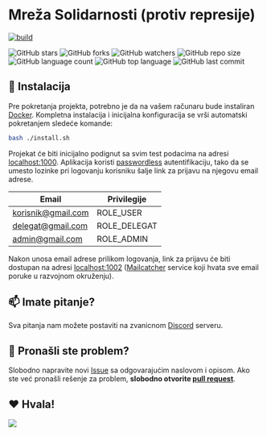 # Mreža Solidarnosti (protiv represije)

[![build](../../actions/workflows/build.yml/badge.svg)](../../actions/workflows/build.yml)

![GitHub stars](https://img.shields.io/github/stars/IT-Srbija-Org/solidarityMSPR?style=social)
![GitHub forks](https://img.shields.io/github/forks/IT-Srbija-Org/solidarityMSPR?style=social)
![GitHub watchers](https://img.shields.io/github/watchers/IT-Srbija-Org/solidarityMSPR?style=social)
![GitHub repo size](https://img.shields.io/github/repo-size/IT-Srbija-Org/solidarityMSPR)
![GitHub language count](https://img.shields.io/github/languages/count/IT-Srbija-Org/solidarityMSPR)
![GitHub top language](https://img.shields.io/github/languages/top/IT-Srbija-Org/solidarityMSPR)
![GitHub last commit](https://img.shields.io/github/last-commit/IT-Srbija-Org/solidarityMSPR?color=red)

## 🚀 Instalacija

Pre pokretanja projekta, potrebno je da na vašem računaru bude instaliran [Docker](https://www.docker.com/). 
Kompletna instalacija i inicijalna konfiguracija se vrši automatski pokretanjem sledeće komande:

```bash
bash ./install.sh
```

Projekat će biti inicijalno podignut sa svim test podacima na adresi [localhost:1000](http://localhost:1000). 
Aplikacija koristi [passwordless](https://symfony.com/doc/6.4/security/login_link.html) autentifikaciju, 
tako da se umesto lozinke pri logovanju korisniku šalje link za prijavu na njegovu email adrese.

| Email              | Privilegije  |
|--------------------|--------------|
| korisnik@gmail.com | ROLE_USER    |
| delegat@gmail.com  | ROLE_DELEGAT |
| admin@gmail.com    | ROLE_ADMIN   |

Nakon unosa email adrese prilikom logovanja, link za prijavu će biti dostupan na adresi [localhost:1002](http://localhost:1002)
([Mailcatcher](https://mailcatcher.me/) service koji hvata sve email poruke u razvojnom okruženju).

## 📫 Imate pitanje?

Sva pitanja nam možete postaviti na zvanicnom [Discord](https://discord.gg/it-srbija) serveru.

## 🐞 Pronašli ste problem?

Slobodno napravite novi [Issue](https://github.com/IT-Srbija-Org/solidarityMSPR/issues) sa 
odgovarajućim naslovom i opisom. Ako ste već pronašli rešenje za problem, 
**slobodno otvorite [pull request](https://github.com/IT-Srbija-Org/solidarityMSPR/pulls)**.

## ❤️ Hvala!

<a href = "https://github.com/IT-Srbija-Org/solidarityMSPR/graphs/contributors">
    <img src = "https://contrib.rocks/image?repo=IT-Srbija-Org/solidarityMSPR"/>
</a>

